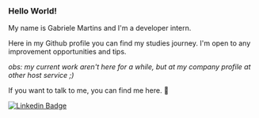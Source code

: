 ### Hello World! 

My name is Gabriele Martins and I'm a developer intern.

Here in my Github profile you can find my studies journey. I'm open to any improvement opportunities and tips.   

*obs: my current work aren't here for a while, but at my company profile at other host service ;)*

If you want to talk to me, you can find me here. 🙂

[![Linkedin Badge](https://img.shields.io/badge/-LinkedIn-blue?style=flat-square&logo=Linkedin&logoColor=white&link=https://www.linkedin.com/in/mariagabriele-martins)](https://www.linkedin.com/in/mariagabriele-martins)
